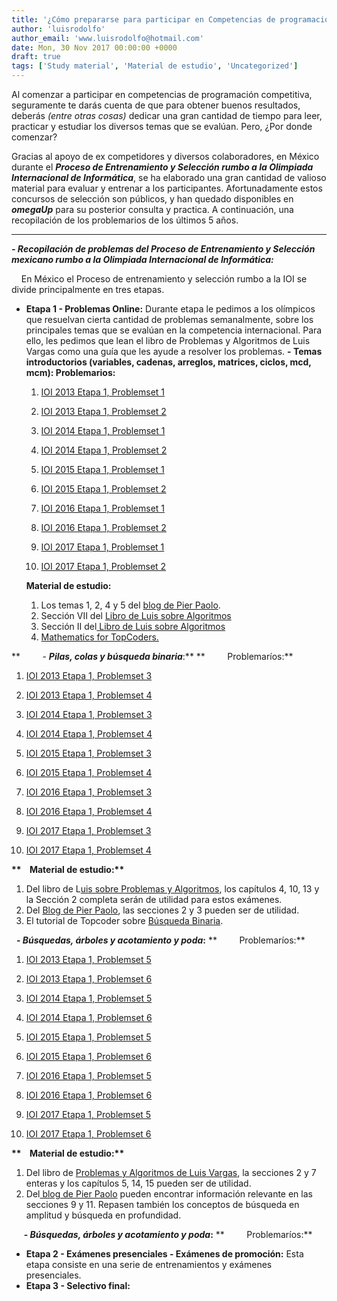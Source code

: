 ```yaml
---
title: '¿Cómo prepararse para participar en Competencias de programación competitiva?'
author: 'luisrodolfo'
author_email: 'www.luisrodolfo@hotmail.com'
date: Mon, 30 Nov 2017 00:00:00 +0000
draft: true
tags: ['Study material', 'Material de estudio', 'Uncategorized']
---
```


Al comenzar a participar en competencias de programación competitiva, seguramente te darás cuenta de que para obtener buenos resultados, deberás _(entre otras cosas)_ dedicar una gran cantidad de tiempo para leer, practicar y estudiar los diversos temas que se evalúan. Pero, ¿Por donde comenzar?

Gracias al apoyo de ex competidores y diversos colaboradores, en México durante el **_Proceso de Entrenamiento y Selección rumbo a la Olimpiada Internacional de Informática_**, se ha elaborado una gran cantidad de valioso material para evaluar y entrenar a los participantes. Afortunadamente estos concursos de selección son públicos, y han quedado disponibles en **_omegaUp_** para su posterior consulta y practica. A continuación, una recopilación de los problemarios de los últimos 5 años.

* * *

_**\- Recopilación de problemas del Proceso de Entrenamiento y Selección mexicano rumbo a la Olimpiada Internacional de Informática:**_

    En México el Proceso de entrenamiento y selección rumbo a la IOI se divide principalmente en tres etapas.

*   **Etapa 1 - Problemas Online:** Durante etapa le pedimos a los olímpicos que resuelvan cierta cantidad de problemas semanalmente, sobre los principales temas que se evalúan en la competencia internacional. Para ello, les pedimos que lean el libro de Problemas y Algoritmos de Luis Vargas como una guía que les ayude a resolver los problemas. ****- Temas introductorios (variables, cadenas, arreglos, matrices, ciclos, mcd, mcm): Problemarios:****
    
    1.  [IOI 2013 Etapa 1, Problemset 1](https://omegaup.com/arena/IOI2013E1P1/practice/)
    2.  [IOI 2013 Etapa 1, Problemset 2](https://omegaup.com/arena/IOI2013E1P2/practice/)
    3.  [IOI 2014 Etapa 1, Problemset 1](https://omegaup.com/arena/IOI2014E1P1/practice/)
        
    4.  [IOI 2014 Etapa 1, Problemset 2](https://omegaup.com/arena/IOI2014E1P2/practice/)
    5.  [IOI 2015 Etapa 1, Problemset 1](https://omegaup.com/arena/IOI2015E1P1)
    6.  [IOI 2015 Etapa 1, Problemset 2](https://omegaup.com/arena/IOI2015E1P2)
        
    7.  [IOI 2016 Etapa 1, Problemset 1](https://omegaup.com/arena/IOI2016E1P1)
        
    8.  [IOI 2016 Etapa 1, Problemset 2](https://omegaup.com/arena/IOI2016E1P2)
        
    9.  [IOI 2017 Etapa 1, Problemset 1](https://omegaup.com/arena/IOI2017E1P1)
        
    10.  [IOI 2017 Etapa 1, Problemset 2](https://omegaup.com/arena/IOI2017E1P2/practice)
        
    
    __**Material de estudio:**__
    
    1.  Los temas 1, 2, 4 y 5 del [blog de Pier Paolo](http://pier.guillen.com.mx/).
    2.  Sección VII del [Libro de Luis sobre Algoritmos](https://omegaup.com/img/libropre3.pdf)
    3.  Sección II del[ Libro de Luis sobre Algoritmos](https://omegaup.com/img/libropre3.pdf)
    4.  [Mathematics for TopCoders.](http://community.topcoder.com/tc?module=Static&d1=tutorials&d2=math_for_topcoders)

**         - **_Pilas, colas y búsqueda binaria_**:** **         Problemaríos:**

1.  [IOI 2013 Etapa 1, Problemset 3](https://omegaup.com/arena/IOI2013E1P3/practice/)
2.  [IOI 2013 Etapa 1, Problemset 4](https://omegaup.com/arena/IOI2013E1P4/practice/)
3.  [IOI 2014 Etapa 1, Problemset 3](https://omegaup.com/arena/IOI2014E1P3/practice/)
    
4.  [IOI 2014 Etapa 1, Problemset 4](https://omegaup.com/arena/IOI2014E1P4/practice/)
5.  [IOI 2015 Etapa 1, Problemset 3](https://omegaup.com/arena/IOI2015E1P3/practice/)
6.  [IOI 2015 Etapa 1, Problemset 4](https://omegaup.com/arena/IOI2015E1P4/practice/)
    
7.  [IOI 2016 Etapa 1, Problemset 3](https://omegaup.com/arena/IOI2016E1P3/practice/)
    
8.  [IOI 2016 Etapa 1, Problemset 4](https://omegaup.com/arena/IOI2016E1P4/practice/)
    
9.  [IOI 2017 Etapa 1, Problemset 3](https://omegaup.com/arena/IOI2017E1P3/practice/)
    
10.  [IOI 2017 Etapa 1, Problemset 4](https://omegaup.com/arena/IOI2017E1P4/practice/)
    

__**    Material de estudio:**__

1.  Del libro de L[uis sobre Problemas y Algoritmos](https://omegaup.com/img/libropre3.pdf), los capítulos 4, 10, 13 y la Sección 2 completa serán de utilidad para estos exámenes.
2.  Del [Blog de Pier Paolo](http://pier.guillen.com.mx/), las secciones 2 y 3 pueden ser de utilidad.
3.  El tutorial de Topcoder sobre [Búsqueda Binaria](http://community.topcoder.com/tc?module=Static&d1=tutorials&d2=binarySearch).

  **\- **_Búsquedas, árboles y acotamiento y poda_**:** **         Problemaríos:**

1.  [IOI 2013 Etapa 1, Problemset 5](https://omegaup.com/arena/IOI2013E1P5/practice/)
2.  [IOI 2013 Etapa 1, Problemset 6](https://omegaup.com/arena/IOI2013E1P6/practice/)
3.  [IOI 2014 Etapa 1, Problemset 5](https://omegaup.com/arena/IOI2014E1P5/practice/)
    
4.  [IOI 2014 Etapa 1, Problemset 6](https://omegaup.com/arena/IOI2014E1P6/practice/)
5.  [IOI 2015 Etapa 1, Problemset 5](https://omegaup.com/arena/IOI2015E1P5/practice/)
6.  [IOI 2015 Etapa 1, Problemset 6](https://omegaup.com/arena/IOI2015E1P6/practice/)
    
7.  [IOI 2016 Etapa 1, Problemset 5](https://omegaup.com/arena/IOI2016E1P5/practice/)
    
8.  [IOI 2016 Etapa 1, Problemset 6](https://omegaup.com/arena/IOI2016E1P6/practice/)
    
9.  [IOI 2017 Etapa 1, Problemset 5](https://omegaup.com/arena/IOI2017E1P5/practice/)
    
10.  [IOI 2017 Etapa 1, Problemset 6](https://omegaup.com/arena/IOI2017E1P6/practice/)
    

__**    Material de estudio:**__

1.  Del libro de [Problemas y Algoritmos de Luis Vargas](https://omegaup.com/img/libropre3.pdf), la secciones 2 y 7 enteras y los capítulos 5, 14, 15 pueden ser de utilidad.
2.  Del[ blog de Pier Paolo](http://pier.guillen.com.mx/) pueden encontrar información relevante en las secciones 9 y 11. Repasen también los conceptos de búsqueda en amplitud y búsqueda en profundidad.

     **\- **_Búsquedas, árboles y acotamiento y poda_**:** **         Problemaríos:**

*   **Etapa 2 - Exámenes presenciales - Exámenes de promoción:** Esta etapa consiste en una serie de entrenamientos y exámenes presenciales.
*   **Etapa 3 - Selectivo final:**
